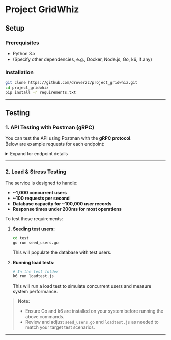 # Project GridWhiz

## Setup

### Prerequisites

- Python 3.x  
- (Specify other dependencies, e.g., Docker, Node.js, Go, k6, if any)

### Installation

```bash
git clone https://github.com/droverzz/project_gridwhiz.git
cd project_gridwhiz
pip install -r requirements.txt
```

---

## Testing

### 1. API Testing with Postman (gRPC)

You can test the API using Postman with the **gRPC protocol**.  
Below are example requests for each endpoint:

<details>
<summary>Expand for endpoint details</summary>

#### 1. Register (No bearer token)
```json
{
  "email": "test@example.com",
  "password": "Mm123456",
  "name": "test"
}
```

#### 2. Login (No bearer token)
```json
{
  "email": "test@example.com",
  "password": "Mm12345"
}
```

#### 3. Logout (Requires bearer token)
```json
{}
```

#### 4. GetUserByID (Requires bearer token)
```json
{
  "id": "684bf307bd1201a8db592ac2"
}
```

#### 5. AddRole (Requires bearer token, only admin)
```json
{
  "target_user_id": "684be197a99e4291f56ab85e",
  "new_role": "user" // or "admin"
}
```

#### 6. ListUsers (Requires bearer token)
```json
{
  "name": "tung2",
  "email": "",
  "page": 1,
  "limit": 3
}
```

#### 7. UpdateProfile (Requires bearer token)
```json
{
  "name": "newname",
  "email": "newemail@example.com"
}
```

#### 8. DeleteProfile (Requires bearer token)
```json
{}
```

#### 9. GeneratePasswordResetToken (Requires bearer token)
```json
{
  "user_id": "684d17c4ef4340af45608ac4"
}
```

#### 10. ResetPassword (Requires bearer token)
```json
{
  "reset_token": "(token from GeneratePasswordResetToken)",
  "new_password": "newStrongPassword13"
}
```
</details>

---

### 2. Load & Stress Testing

The service is designed to handle:
- **~1,000 concurrent users**
- **~100 requests per second**
- **Database capacity for ~100,000 user records**
- **Response times under 200ms for most operations**

To test these requirements:

1. **Seeding test users:**
   ```bash
   cd test
   go run seed_users.go
   ```
   This will populate the database with test users.

2. **Running load tests:**
   ```bash
   # In the test folder
   k6 run loadtest.js
   ```
   This will run a load test to simulate concurrent users and measure system performance.

> **Note:**  
> - Ensure Go and k6 are installed on your system before running the above commands.
> - Review and adjust `seed_users.go` and `loadtest.js` as needed to match your target test scenarios.

---
